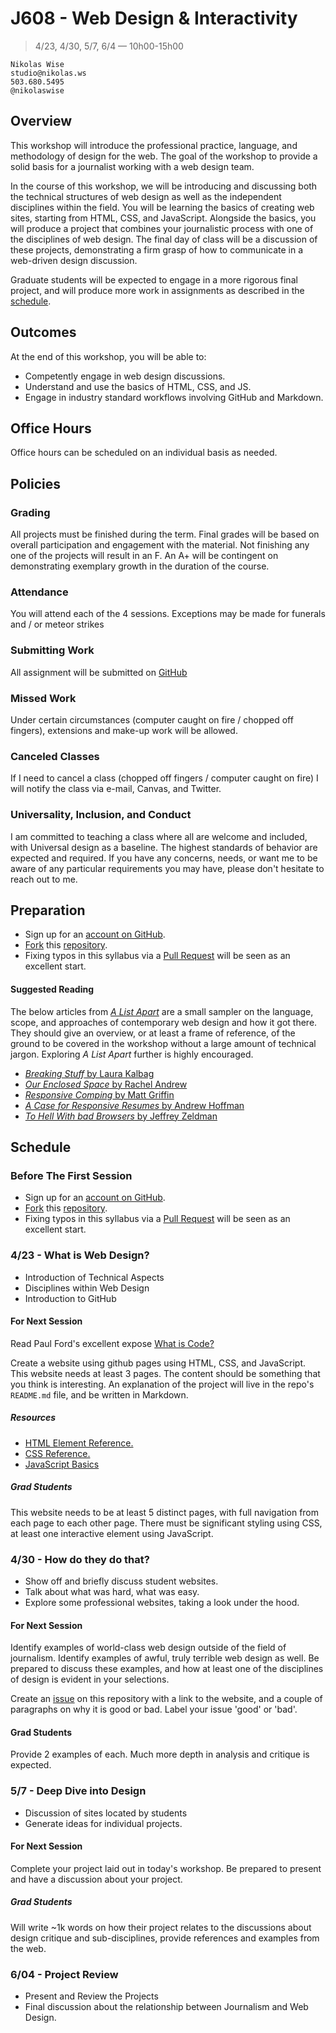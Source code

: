 # J608 - Web Design & Interactivity
> 4/23, 4/30, 5/7, 6/4 — 10h00-15h00

```
Nikolas Wise
studio@nikolas.ws
503.680.5495
@nikolaswise
```

## Overview

This workshop will introduce the professional practice, language, and methodology of design for the web. The goal of the workshop to provide a solid basis for a journalist working with a web design team.

In the course of this workshop, we will be introducing and discussing both the technical structures of web design as well as the independent disciplines within the field. You will be learning the basics of creating web sites, starting from HTML, CSS, and JavaScript. Alongside the basics, you will produce a project that combines your journalistic process with one of the disciplines of web design. The final day of class will be a discussion of these projects, demonstrating a firm grasp of how to communicate in a web-driven design discussion.

Graduate students will be expected to engage in a more rigorous final project, and will produce more work in assignments as described in the [schedule](#schedule).

## Outcomes

At the end of this workshop, you will be able to:

- Competently engage in web design discussions.
- Understand and use the basics of HTML, CSS, and JS.
- Engage in industry standard workflows involving GitHub and Markdown.

## Office Hours

Office hours can be scheduled on an individual basis as needed.

## Policies

### Grading

All projects must be finished during the term. Final grades will be based on overall participation and engagement with the material. Not finishing any one of the projects will result in an F. An A+ will be contingent on demonstrating exemplary growth in the duration of the course.

### Attendance

You will attend each of the 4 sessions. Exceptions may be made for funerals and / or meteor strikes

### Submitting Work

All assignment will be submitted on [GitHub](https://github.com)

### Missed Work

Under certain circumstances (computer caught on fire / chopped off fingers), extensions and make-up work will be allowed.

### Canceled Classes

If I need to cancel a class (chopped off fingers / computer caught on fire) I will notify the class via e-mail, Canvas, and Twitter.

### Universality, Inclusion, and Conduct

I am committed to teaching a class where all are welcome and included, with Universal design as a baseline. The highest standards of behavior are expected and required. If you have any concerns, needs, or want me to be aware of any particular requirements you may have, please don't hesitate to reach out to me.

## Preparation

- Sign up for an [account on GitHub](https://github.com/join?source=header-home).
- [Fork](https://help.github.com/articles/fork-a-repo/) this [repository](https://github.com/nikolaswise/web-design-workshop).
- Fixing typos in this syllabus via a [Pull Request](https://help.github.com/articles/using-pull-requests/) will be seen as an excellent start.

#### Suggested Reading

The below articles from [_A List Apart_](http://alistapart.com/) are a small sampler on the language, scope, and approaches of contemporary web design and how it got there. They should give an overview, or at least a frame of reference, of the ground to be covered in the workshop without a large amount of technical jargon. Exploring _A List Apart_ further is highly encouraged.

- [_Breaking Stuff_ by Laura Kalbag](http://alistapart.com/column/breaking-stuff)
- [_Our Enclosed Space_ by Rachel Andrew](http://alistapart.com/column/our-enclosed-space)
- [_Responsive Comping_ by Matt Griffin](http://alistapart.com/article/responsive-comping-obtaining-signoff-with-mockups)
- [_A Case for Responsive Resumes_ by Andrew Hoffman](http://alistapart.com/article/a-case-for-responsive-resumes)
- [_To Hell With bad Browsers_ by Jeffrey Zeldman](http://alistapart.com/article/tohell)

## Schedule

### Before The First Session
- Sign up for an [account on GitHub](https://github.com/join?source=header-home).
- [Fork](https://help.github.com/articles/fork-a-repo/) this [repository](https://github.com/nikolaswise/web-design-workshop).
- Fixing typos in this syllabus via a [Pull Request](https://help.github.com/articles/using-pull-requests/) will be seen as an excellent start.

### 4/23 - What is Web Design?

- Introduction of Technical Aspects
- Disciplines within Web Design
- Introduction to GitHub

#### For Next Session

Read Paul Ford's excellent expose [What is Code?](http://www.bloomberg.com/graphics/2015-paul-ford-what-is-code/)

Create a website using github pages using HTML, CSS, and JavaScript. This website needs at least 3 pages. The content should be something that you think is interesting. An explanation of the project will live in the repo's `README.md` file, and be written in Markdown.

##### Resources

- [HTML Element Reference.](http://htmlreference.io/)
- [CSS Reference.](http://cssreference.io/)
- [JavaScript Basics](https://github.com/processing/p5.js/wiki/JavaScript-basics)

##### Grad Students

This website needs to be at least 5 distinct pages, with full navigation from each page to each other page. There must be significant styling using CSS, at least one interactive element using JavaScript.

### 4/30 - How do they do that?

- Show off and briefly discuss student websites.
- Talk about what was hard, what was easy.
- Explore some professional websites, taking a look under the hood.

#### For Next Session

Identify examples of world-class web design outside of the field of journalism. Identify examples of awful, truly terrible web design as well. Be prepared to discuss these examples, and how at least one of the disciplines of design is evident in your selections.

Create an [issue](https://guides.github.com/features/issues/) on this repository with a link to the website, and a couple of paragraphs on why it is good or bad. Label your issue 'good' or 'bad'.

#### Grad Students

Provide 2 examples of each. Much more depth in analysis and critique is expected.

### 5/7 - Deep Dive into Design

- Discussion of sites located by students
- Generate ideas for individual projects.

#### For Next Session

Complete your project laid out in today's workshop. Be prepared to present and have a discussion about your project.

##### Grad Students

Will write ~1k words on how their project relates to the discussions about design critique and sub-disciplines, provide references and examples from the web.

### 6/04 - Project Review

- Present and Review the Projects
- Final discussion about the relationship between Journalism and Web Design.


